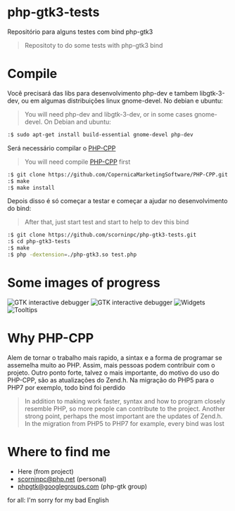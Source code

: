 php-gtk3-tests
==============

Repositório para alguns testes com bind php-gtk3
> Repositoty to do some tests with php-gtk3 bind


Compile
==============

Você precisará das libs para desenvolvimento php-dev e tambem libgtk-3-dev, ou em algumas distribuições linux gnome-devel. No debian e ubuntu:
> You will need php-dev and libgtk-3-dev, or in some cases gnome-devel. On Debian and ubuntu:

```sh
:$ sudo apt-get install build-essential gnome-devel php-dev
```

Será necessário compilar o [PHP-CPP](https://github.com/CopernicaMarketingSoftware/PHP-CPP)
> You will need compile [PHP-CPP](https://github.com/CopernicaMarketingSoftware/PHP-CPP) first

```sh
:$ git clone https://github.com/CopernicaMarketingSoftware/PHP-CPP.git
:$ make
:$ make install
```

Depois disso é só começar a testar e começar a ajudar no desenvolvimento do bind:
> After that, just start test and start to help to dev this bind

```sh
:$ git clone https://github.com/scorninpc/php-gtk3-tests.git
:$ cd php-gtk3-tests
:$ make
:$ php -dextension=./php-gtk3.so test.php
```

Some images of progress
==============
![GTK interactive debugger](https://i.imgur.com/P50OpKF.jpg)
![GTK interactive debugger](https://i.imgur.com/NZkie9R.jpg)
![Widgets](https://i.imgur.com/UpBIYQB.jpg)
![Tooltips](https://i.imgur.com/cGECrWu.jpg)


Why PHP-CPP
==============

Alem de tornar o trabalho mais rapido, a sintax e a forma de programar se assemelha muito ao PHP. Assim, mais pessoas podem contribuir com o projeto. Outro ponto forte, talvez o mais importante, do motivo do uso do PHP-CPP, são as atualizações do Zend.h. Na migração do PHP5 para o PHP7 por exemplo, todo bind foi perdido

> In addition to making work faster, syntax and how to program closely resemble PHP, so more people can contribute to the project. Another strong point, perhaps the most important are the updates of Zend.h. In the migration from PHP5 to PHP7 for example, every bind was lost

Where to find me
==============

- Here (from project)
- scorninpc@php.net (personal)
- phpgtk@googlegroups.com (php-gtk group)

for all: I'm sorry for my bad English
